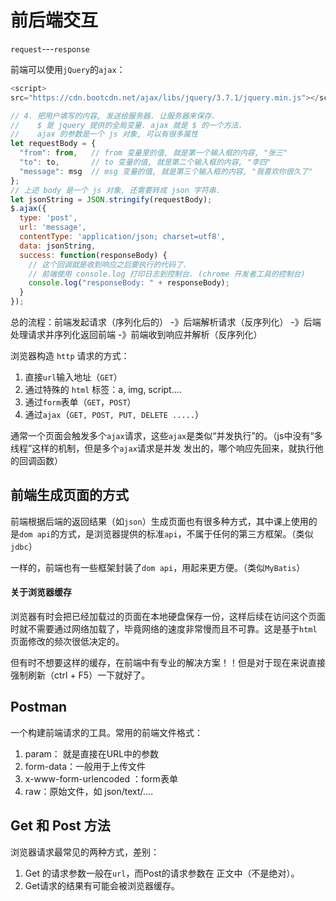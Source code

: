 # 前后端交互

`request`---`response`

前端可以使用`jQuery`的`ajax`：

```js
<script>
src="https://cdn.bootcdn.net/ajax/libs/jquery/3.7.1/jquery.min.js"></script>

// 4. 把用户填写的内容, 发送给服务器. 让服务器来保存. 
//    $ 是 jquery 提供的全局变量. ajax 就是 $ 的一个方法. 
//    ajax 的参数是一个 js 对象, 可以有很多属性
let requestBody = {
  "from": from,   // from 变量里的值, 就是第一个输入框的内容, "张三"
  "to": to,       // to 变量的值, 就是第二个输入框的内容, "李四"
  "message": msg  // msg 变量的值, 就是第三个输入框的内容, "我喜欢你很久了"
};
// 上述 body 是一个 js 对象, 还需要转成 json 字符串.  
let jsonString = JSON.stringify(requestBody);
$.ajax({
  type: 'post',
  url: 'message',
  contentType: 'application/json; charset=utf8',
  data: jsonString,
  success: function(responseBody) {
    // 这个回调就是收到响应之后要执行的代码了. 
    // 前端使用 console.log 打印日志到控制台. (chrome 开发者工具的控制台)
    console.log("responseBody: " + responseBody);
  }
}); 
```

总的流程：前端发起请求（序列化后的） -》后端解析请求（反序列化） -》后端处理请求并序列化返回前端 -》前端收到响应并解析（反序列化）

浏览器构造 `http` 请求的方式：

1. 直接`url`输入地址（`GET`）
2. 通过特殊的 `html` 标签：a, img, script....
3. 通过`form`表单（`GET`，`POST`）
4. 通过`ajax`（`GET, POST, PUT, DELETE .....`）

通常一个页面会触发多个`ajax`请求，这些`ajax`是类似“并发执行”的。（js中没有“多线程”这样的机制，但是多个`ajax`请求是并发 发出的，哪个响应先回来，就执行他的回调函数）

## 前端生成页面的方式

前端根据后端的返回结果（如`json`）生成页面也有很多种方式，其中课上使用的是`dom api`的方式，是浏览器提供的标准`api`，不属于任何的第三方框架。（类似`jdbc`）

一样的，前端也有一些框架封装了`dom api`，用起来更方便。（类似`MyBatis`）

#### 关于浏览器缓存

浏览器有时会把已经加载过的页面在本地硬盘保存一份，这样后续在访问这个页面时就不需要通过网络加载了，毕竟网络的速度非常慢而且不可靠。这是基于`html`页面修改的频次很低决定的。

但有时不想要这样的缓存，在前端中有专业的解决方案！！但是对于现在来说直接强制刷新（ctrl + F5）一下就好了。

## Postman

一个构建前端请求的工具。常用的前端文件格式：

1. param： 就是直接在URL中的参数
2. form-data：一般用于上传文件
3. x-www-form-urlencoded ：form表单
4. raw：原始文件，如 json/text/....

## Get 和 Post 方法

浏览器请求最常见的两种方式，差别：

1. Get 的请求参数一般在`url`，而Post的请求参数在 正文中（不是绝对）。
2. Get请求的结果有可能会被浏览器缓存。











